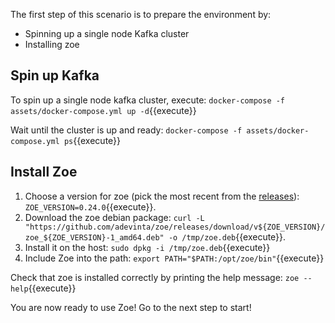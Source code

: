 The first step of this scenario is to prepare the environment by:

- Spinning up a single node Kafka cluster
- Installing zoe

## Spin up Kafka

To spin up a single node kafka cluster, execute: `docker-compose -f assets/docker-compose.yml up -d`{{execute}}

Wait until the cluster is up and ready: `docker-compose -f assets/docker-compose.yml ps`{{execute}}

## Install Zoe

1. Choose a version for zoe (pick the most recent from the [releases](https://github.com/adevinta/zoe/releases)): `ZOE_VERSION=0.24.0`{{execute}}.
2. Download the zoe debian package: `curl -L "https://github.com/adevinta/zoe/releases/download/v${ZOE_VERSION}/zoe_${ZOE_VERSION}-1_amd64.deb" -o /tmp/zoe.deb`{{execute}}.
3. Install it on the host: `sudo dpkg -i /tmp/zoe.deb`{{execute}}
4. Include Zoe into the path: `export PATH="$PATH:/opt/zoe/bin"`{{execute}}

Check that zoe is installed correctly by printing the help message: `zoe --help`{{execute}}

You are now ready to use Zoe! Go to the next step to start!
